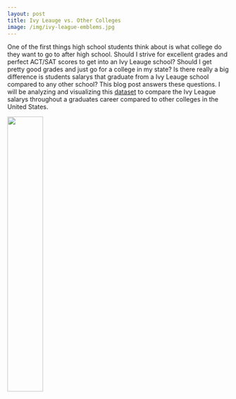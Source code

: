```yaml
---
layout: post
title: Ivy Leauge vs. Other Colleges
image: /img/ivy-league-emblems.jpg
---
```


One of the first things high school students think about is what college do they want to go to after high school. Should I strive for excellent grades and perfect ACT/SAT scores to get into an Ivy Leauge school? Should I get pretty good grades and just go for a college in my state? Is there really a big difference is students salarys that graduate from a Ivy Leauge school compared to any other school? This blog post answers these questions. I will be analyzing and visualizing this [dataset](https://www.kaggle.com/wsj/college-salaries#salaries-by-college-type.csv) to compare the Ivy League salarys throughout a graduates career compared to other colleges in the United States.

<img src=https://i.gyazo.com/bad8189bd960235665db481db836baed.png width="40%">
